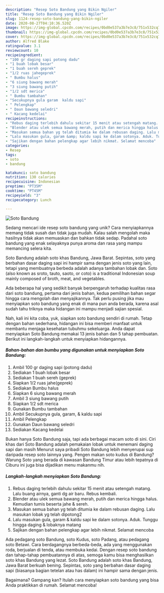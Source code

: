 ```yaml
---
description: "Resep Soto Bandung yang Bikin Ngiler"
title: "Resep Soto Bandung yang Bikin Ngiler"
slug: 1124-resep-soto-bandung-yang-bikin-ngiler
date: 2020-08-27T04:10:36.520Z
image: https://img-global.cpcdn.com/recipes/0bd0e537a3b7e3c8/751x532cq70/soto-bandung-foto-resep-utama.jpg
thumbnail: https://img-global.cpcdn.com/recipes/0bd0e537a3b7e3c8/751x532cq70/soto-bandung-foto-resep-utama.jpg
cover: https://img-global.cpcdn.com/recipes/0bd0e537a3b7e3c8/751x532cq70/soto-bandung-foto-resep-utama.jpg
author: Alfred Blake
ratingvalue: 3.1
reviewcount: 10
recipeingredient:
- "100 gr daging sapi potong dadu"
- "1 buah lobak besar"
- "1 buah sereh geprek"
- "1/2 ruas jahegeprek"
- " Bumbu halus"
- "6 siung bawang merah"
- "3 siung bawang putih"
- "1/2 sdt merica"
- " Bumbu tambahan"
- "Secukupnya gula garam  kaldu sapi"
- " Pelengkap"
- " Daun bawang seledri"
- " Kacang kedelai"
recipeinstructions:
- "Rebus daging terlebih dahulu sekitar 15 menit atau setengah matang. Lalu buang airnya, ganti dg air baru. Rebus kembali."
- "Blender atau ulek semua bawang merah, putih dan merica hingga halus. Kemudian tumis beserta jahe &amp; sereh."
- "Masukan semua bahan yg telah ditumia ke dalam rebusan daging. Lalu masukan lobak yg telah dipotong2"
- "Lalu masukan gula, garam &amp; kaldu sapi ke dalam sotonya. Aduk. Tunggu hingga daging &amp; lobaknya matang"
- "Sajikan dengan bahan pelengkap agar lebih nikmat. Selamat mencoba"
categories:
- Resep
tags:
- soto
- bandung

katakunci: soto bandung 
nutrition: 130 calories
recipecuisine: Indonesian
preptime: "PT35M"
cooktime: "PT45M"
recipeyield: "3"
recipecategory: Lunch

---
```



![Soto Bandung](https://img-global.cpcdn.com/recipes/0bd0e537a3b7e3c8/751x532cq70/soto-bandung-foto-resep-utama.jpg)

Sedang mencari ide resep soto bandung yang unik? Cara menyiapkannya memang tidak susah dan tidak juga mudah. Kalau salah mengolah maka hasilnya tidak akan memuaskan dan bahkan tidak sedap. Padahal soto bandung yang enak selayaknya punya aroma dan rasa yang mampu memancing selera kita.

Soto Bandung adalah soto khas Bandung, Jawa Barat. Sepintas, soto yang berbahan dasar daging sapi ini hampir sama dengan jenis soto yang lain, tetapi yang membuatnya berbeda adalah adanya tambahan lobak dan. Soto (also known as sroto, tauto, saoto, or coto) is a traditional Indonesian soup mainly composed of broth, meat, and vegetables.

Ada beberapa hal yang sedikit banyak berpengaruh terhadap kualitas rasa dari soto bandung, pertama dari jenis bahan, kedua pemilihan bahan segar hingga cara mengolah dan menyajikannya. Tak perlu pusing jika mau menyiapkan soto bandung yang enak di mana pun anda berada, karena asal sudah tahu triknya maka hidangan ini mampu menjadi sajian spesial.


Nah, kali ini kita coba, yuk, siapkan soto bandung sendiri di rumah. Tetap dengan bahan sederhana, hidangan ini bisa memberi manfaat untuk membantu menjaga kesehatan tubuhmu sekeluarga. Anda dapat menyiapkan Soto Bandung memakai 13 jenis bahan dan 5 tahap pembuatan. Berikut ini langkah-langkah untuk menyiapkan hidangannya.

<!--inarticleads1-->

##### Bahan-bahan dan bumbu yang digunakan untuk menyiapkan Soto Bandung:

1. Ambil 100 gr daging sapi (potong dadu)
1. Sediakan 1 buah lobak besar
1. Sediakan 1 buah sereh (geprek)
1. Siapkan 1/2 ruas jahe(geprek)
1. Sediakan  Bumbu halus
1. Siapkan 6 siung bawang merah
1. Ambil 3 siung bawang putih
1. Siapkan 1/2 sdt merica
1. Gunakan  Bumbu tambahan
1. Ambil Secukupnya gula, garam, &amp; kaldu sapi
1. Ambil  Pelengkap
1. Gunakan  Daun bawang seledri
1. Sediakan  Kacang kedelai


Bukan hanya Soto Bandung saja, tapi ada berbagai macam soto di sini. Ciri khas dari Soto Bandung adalah pemakaian lobak untuk menemani daging sapi dan masih Menurut saya pribadi Soto Bandung lebih menyerupai sup daripada resep soto lainnya yang. Pengen makan soto kudus di Bandung? Warung Soto yang berada di kawasan Bandung Timur atau lebih tepatnya di Ciburu ini juga bisa dijadikan menu makanmu nih. 

<!--inarticleads2-->

##### Langkah-langkah menyiapkan Soto Bandung:

1. Rebus daging terlebih dahulu sekitar 15 menit atau setengah matang. Lalu buang airnya, ganti dg air baru. Rebus kembali.
1. Blender atau ulek semua bawang merah, putih dan merica hingga halus. Kemudian tumis beserta jahe &amp; sereh.
1. Masukan semua bahan yg telah ditumia ke dalam rebusan daging. Lalu masukan lobak yg telah dipotong2
1. Lalu masukan gula, garam &amp; kaldu sapi ke dalam sotonya. Aduk. Tunggu hingga daging &amp; lobaknya matang
1. Sajikan dengan bahan pelengkap agar lebih nikmat. Selamat mencoba


Ada pedagang soto Bandung, soto Kudus, soto Padang, atau pedagang soto Betawi. Cara berdagangnya berbeda-beda, ada yang menggunakan roda, berjualan di tenda, atau membuka kedai. Dengan resep soto bandung dan tahap-tahap pembuatannya di atas, semoga kamu bisa menghasilkan soto khas Bandung yang lezat. Soto Bandung adalah soto khas Bandung, Jawa Barat berkuah bening. Sepintas, soto yang berbahan dasar daging sapi (biasanya bagian tetelan atau has dalam) ini hampir sama dengan jenis. 

Bagaimana? Gampang kan? Itulah cara menyiapkan soto bandung yang bisa Anda praktikkan di rumah. Selamat mencoba!
